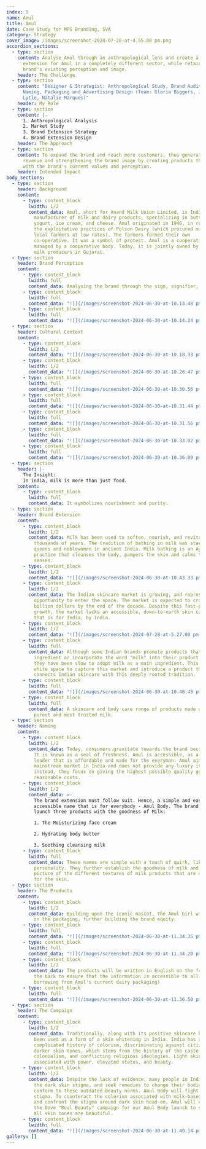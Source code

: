 ```yaml
---
index: 5
name: Amul
title: Amul
date: Case Study for MPS Branding, SVA
category: Strategy
cover_image: /images/screenshot-2024-07-28-at-4.55.08 pm.png
accordion_sections:
  - type: section
    content: Analyse Amul through an anthropological lens and create a brand
      extension for Amul in a completely different sector, while retaining the
      brand's existing perception and image.
    header: The Challenge
  - type: section
    content: "Designer & Strategist: Anthropological Study, Brand Audit, Concept,
      Naming, Packaging and Advertising Design (Team: Gloria Biggers, John
      Lytle, Natalie Marques)"
    header: My Role
  - type: section
    content: |-
      1. Anthropological Analysis
      2. Market Study
      3. Brand Extension Strategy
      4. Brand Extension Design
    header: The Approach
  - type: section
    content: To expand the brand and reach more customers, thus generating more
      revenue and strengthening the brand image by creating products that align
      with the brand's current values and perception.
    header: Intended Impact
body_sections:
  - type: section
    header: Background
    content:
      - type: content_block
        lwidth: 1/2
        content_data: Amul, short for Anand Milk Union Limited, is India's leading
          manufacturer of milk and dairy products, specializing in butter,
          yogurt, ice cream, and cheese. Amul originated in 1946, in response to
          the exploitative practices of Polson Dairy (which procured milk from
          local farmers at low rates). The farmers formed their own
          co-operative. It was a symbol of protest. Amul is a cooperative brand
          managed by a cooperative body. Today, it is jointly owned by 36 lakh
          milk producers in Gujarat.
  - type: section
    header: Brand Perception
    content:
      - type: content_block
        lwidth: full
        content_data: Analysing the brand through the sign, signifier, signified framework.
      - type: content_block
        lwidth: full
        content_data: "![](/images/screenshot-2024-06-30-at-10.13.48 pm.png)"
      - type: content_block
        lwidth: full
        content_data: "![](/images/screenshot-2024-06-30-at-10.14.24 pm.png)"
  - type: section
    header: Cultural Context
    content:
      - type: content_block
        lwidth: 1/2
        content_data: "![](/images/screenshot-2024-06-30-at-10.18.33 pm.png)"
      - type: content_block
        lwidth: 1/2
        content_data: "![](/images/screenshot-2024-06-30-at-10.26.47 pm.png)"
      - type: content_block
        lwidth: full
        content_data: "![](/images/screenshot-2024-06-30-at-10.30.56 pm.png)"
      - type: content_block
        lwidth: full
        content_data: "![](/images/screenshot-2024-06-30-at-10.31.44 pm.png)"
      - type: content_block
        lwidth: full
        content_data: "![](/images/screenshot-2024-06-30-at-10.31.56 pm.png)"
      - type: content_block
        lwidth: full
        content_data: "![](/images/screenshot-2024-06-30-at-10.33.02 pm.png)"
      - type: content_block
        lwidth: full
        content_data: "![](/images/screenshot-2024-06-30-at-10.36.09 pm.png)"
  - type: section
    header: |-
      The Insight:
      In India, milk is more than just food.
    content:
      - type: content_block
        lwidth: full
        content_data: It symbolizes nourishment and purity.
  - type: section
    header: Brand Extension
    content:
      - type: content_block
        lwidth: 1/2
        content_data: Milk has been used to soften, nourish, and revitalize skin for
          thousands of years. The tradition of bathing in milk was started by
          queens and noblewomen in ancient India. Milk bathing is an Ayurvedic
          practice that cleanses the body, pampers the skin and calms the
          senses.
      - type: content_block
        lwidth: 1/2
        content_data: "![](/images/screenshot-2024-06-30-at-10.43.33 pm.png)"
      - type: content_block
        lwidth: 1/2
        content_data: The Indian skincare market is growing, and represents a tremendous
          opportunity to enter the space. The market is expected to cross 10
          billion dollars by the end of the decade. Despite this fast-paced
          growth, the market lacks an accessible, down-to-earth skin care brand
          that is for India, by India.
      - type: content_block
        lwidth: 1/2
        content_data: "![](/images/screenshot-2024-07-28-at-5.27.00 pm.png)"
      - type: content_block
        lwidth: full
        content_data: Although some Indian brands promote products that feature the
          ingredient or incorporate the word "milk" into their product offering,
          they have been slow to adopt milk as a main ingredient. This leaves
          white space to capture this market and introduce a product that
          connects Indian skincare with this deeply rooted tradition.
      - type: content_block
        lwidth: full
        content_data: "![](/images/screenshot-2024-06-30-at-10.46.45 pm.png)"
      - type: content_block
        lwidth: full
        content_data: A skincare and body care range of products made with India's
          purest and most trusted milk.
  - type: section
    header: Naming
    content:
      - type: content_block
        lwidth: 1/2
        content_data: Today, consumers gravitate towards the brand because Amul is pure.
          It is known as a seal of freshness. Amul is accessible, as a market
          leader that is affordable and made for the everyman. Amul aims at the
          mainstream market in India and does not provide any luxury items;
          instead, they focus on giving the highest possible quality goods at
          reasonable costs.
      - type: content_block
        lwidth: 1/2
        content_data: >-
          The brand extension must follow suit. Hence, a simple and easily
          accessible name that is for everybody - Amul Body. The brand will
          launch three products with the goodness of Milk:

          1. The Moisturizing face cream

          2. Hydrating body butter

          3. Soothing cleansing milk
      - type: content_block
        lwidth: full
        content_data: These names are simple with a touch of quirk, like Amul's brand
          personality. They further establish the goodness of milk and paint a
          picture of the different textures of milk products that are desirable
          for the skin.
  - type: section
    header: The Products
    content:
      - type: content_block
        lwidth: 1/2
        content_data: Building upon the iconic mascot, The Amul Girl will be highlighted
          on the packaging, further building the brand equity.
      - type: content_block
        lwidth: full
        content_data: "![](/images/screenshot-2024-06-30-at-11.34.35 pm.png)"
      - type: content_block
        lwidth: full
        content_data: "![](/images/screenshot-2024-06-30-at-11.34.20 pm.png)"
      - type: content_block
        lwidth: 1/2
        content_data: The products will be written in English on the front and Hindi on
          the back to ensure that the information is accessible to all. (This is
          borrowing from Amul's current dairy packaging)
      - type: content_block
        lwidth: full
        content_data: "![](/images/screenshot-2024-06-30-at-11.36.50 pm.png)"
  - type: section
    header: The Campaign
    content:
      - type: content_block
        lwidth: 1/2
        content_data: Traditionally, along with its positive skincare benefits, milk has
          been used as a form of a skin whitening in India. India has a long and
          complicated history of colorism, discriminating against citizens with
          darker skin tones, which stems from the history of the caste system,
          colonialism, and conflicting religious ideologies. Light skin is
          associated with power, elevated status, and beauty.
      - type: content_block
        lwidth: 1/2
        content_data: Despite the lack of evidence, many people in India are impacted by
          the dark skin stigma, and seek remedies to change their bodies to
          conform to these outdated beauty norms. Amul Body will fight this
          stigma. To counteract the colorism associated with milk-based products
          and confront the stigma around dark skin head-on, Amul will emulate
          the Dove "Real Beauty" campaign for our Amul Body launch to show that
          all skin tones are beautiful.
      - type: content_block
        lwidth: full
        content_data: "![](/images/screenshot-2024-06-30-at-11.40.14 pm.png)"
gallery: []
---
```

